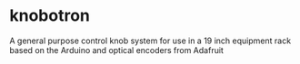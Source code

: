 # knobotron
A general purpose control knob system for use in a 19 inch equipment rack based on the Arduino and optical encoders from Adafruit
